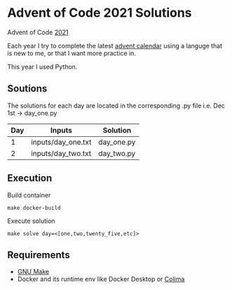 # Advent of Code 2021 Solutions
Advent of Code [2021](https://adventofcode.com/2021)

Each year I try to complete the latest [advent calendar](https://adventofcode.com/2021/about) using a languge that is new to me, or that I want more practice in.

This year I used Python.

## Soutions
The solutions for each day are located in the corresponding .py file i.e. Dec 1st -> day_one.py

| Day  | Inputs | Solution |
| ----- | -------- | ------ |
| 1  | inputs/day_one.txt | day_one.py |
| 2  | inputs/day_two.txt | day_two.py |

## Execution
Build container
```
make docker-build
```
Execute solution
```
make solve day=<[one,two,twenty_five,etc]>
```

## Requirements
 - [GNU Make](https://www.gnu.org/software/make/manual/make.html#Simple-Makefile)
 - Docker and its runtime env like Docker Desktop or [Colima](https://github.com/abiosoft/colima?tab=readme-ov-file#getting-started)

